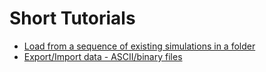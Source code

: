 

# Short Tutorials
- [Load from a sequence of existing simulations in a folder](examples/LoadFromExistingOutputs.md)
- [Export/Import data - ASCII/binary files](examples/ExportImportData.md)